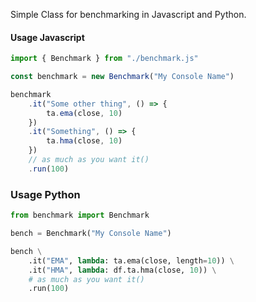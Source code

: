 Simple Class for benchmarking in Javascript and Python.

#### Usage Javascript
```js
import { Benchmark } from "./benchmark.js"

const benchmark = new Benchmark("My Console Name")

benchmark
    .it("Some other thing", () => {
        ta.ema(close, 10)
    })
    .it("Something", () => {
        ta.hma(close, 10)
    })
    // as much as you want it()
    .run(100)
```

### Usage Python
```python
from benchmark import Benchmark

bench = Benchmark("My Console Name")

bench \
    .it("EMA", lambda: ta.ema(close, length=10)) \
    .it("HMA", lambda: df.ta.hma(close, 10)) \
    # as much as you want it()
    .run(100)
```